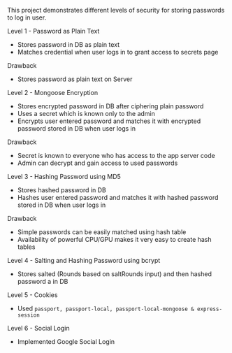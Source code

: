 This project demonstrates different levels of security for storing passwords to log in user.

Level 1 - Password as Plain Text
- Stores password in DB as plain text
- Matches credential when user logs in to grant access to secrets page

Drawback
- Stores password as plain text on Server


Level 2 - Mongoose Encryption
- Stores encrypted password in DB after ciphering plain password
- Uses a secret which is known only to the admin
- Encrypts user entered password and matches it with encrypted password stored in DB when user logs in

Drawback
- Secret is known to everyone who has access to the app server code
- Admin can decrypt and gain access to used passwords


Level 3 - Hashing Password using MD5
- Stores hashed password in DB
- Hashes user entered password and matches it with hashed password stored in DB when user logs in

Drawback
- Simple passwords can be easily matched using hash table
- Availability of powerful CPU/GPU makes it very easy to create hash tables


Level 4 - Salting and Hashing Password using bcrypt
- Stores salted (Rounds based on saltRounds input) and then hashed password a in DB

Level 5 - Cookies
- Used `passport, passport-local, passport-local-mongoose & express-session`

Level 6 - Social Login
- Implemented Google Social Login

